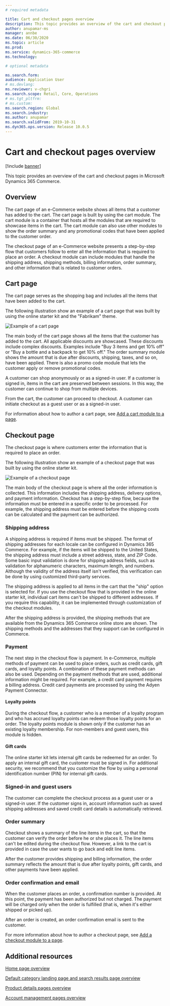 ```yaml
---
# required metadata

title: Cart and checkout pages overview
description: This topic provides an overview of the cart and checkout pages in Microsoft Dynamics 365 Commerce.
author: anupamar-ms
manager: annbe
ms.date: 06/30/2020
ms.topic: article
ms.prod: 
ms.service: dynamics-365-commerce
ms.technology: 

# optional metadata

ms.search.form:  
audience: Application User
# ms.devlang: 
ms.reviewer: v-chgri
ms.search.scope: Retail, Core, Operations
# ms.tgt_pltfrm: 
# ms.custom: 
ms.search.region: Global
ms.search.industry: 
ms.author: anupamar
ms.search.validFrom: 2019-10-31
ms.dyn365.ops.version: Release 10.0.5
---
```


# Cart and checkout pages overview

[!include [banner](includes/banner.md)]

This topic provides an overview of the cart and checkout pages in Microsoft Dynamics 365 Commerce.

## Overview

The cart page of an e-Commerce website shows all items that a customer has added to the cart. The cart page is built by using the cart module. The cart module is a container that hosts all the modules that are required to showcase items in the cart. The cart module can also use other modules to show the order summary and any promotional codes that have been applied to the customer order.

The checkout page of an e-Commerce website presents a step-by-step flow that customers follow to enter all the information that is required to place an order. A checkout module can include modules that handle the shipping address, shipping methods, billing information, order summary, and other information that is related to customer orders.

## Cart page

The cart page serves as the shopping bag and includes all the items that have been added to the cart.

The following illustration show an example of a cart page that was built by using the online starter kit and the "Fabrikam" theme.

![Example of a cart page](./media/cart2.PNG)

The main body of the cart page shows all the items that the customer has added to the cart. All applicable discounts are showcased. These discounts include complex discounts. Examples include "Buy 3 items and get 10% off" or "Buy a bottle and a backpack to get 10% off." The order summary module shows the amount that is due after discounts, shipping, taxes, and so on, have been applied. There is also a promo code module that lets the customer apply or remove promotional codes.

A customer can shop anonymously or as a signed-in user. If a customer is signed in, items in the cart are preserved between sessions. In this way, the customer can continue to shop from multiple devices.

From the cart, the customer can proceed to checkout. A customer can initiate checkout as a guest user or as a signed-in user.

For information about how to author a cart page, see [Add a cart module to a page](add-cart-module.md).

## Checkout page

The checkout page is where customers enter the information that is required to place an order.

The following illustration show an example of a checkout page that was built by using the online starter kit.

![Example of a checkout page](./media/Checkout.PNG)

The main body of the checkout page is where all the order information is collected. This information includes the shipping address, delivery options, and payment information. Checkout has a step-by-step flow, because the information must be entered in a specific order to be processed. For example, the shipping address must be entered before the shipping costs can be calculated and the payment can be authorized.

### Shipping address

A shipping address is required if items must be shipped. The format of shipping addresses for each locale can be configured in Dynamics 365 Commerce. For example, if the items will be shipped to the United States, the shipping address must include a street address, state, and ZIP Code. Some basic input validation is done for shipping address fields, such as validation for alphanumeric characters, maximum length, and numbers. Although the validity of the address itself isn't verified, this verification can be done by using customized third-party services.

The shipping address is applied to all items in the cart that the "ship" option is selected for. If you use the checkout flow that is provided in the online starter kit, individual cart items can't be shipped to different addresses. If you require this capability, it can be implemented through customization of the checkout modules.

After the shipping address is provided, the shipping methods that are available from the Dynamics 365 Commerce online store are shown. The shipping methods and the addresses that they support can be configured in Commerce.

### Payment

The next step in the checkout flow is payment. In e-Commerce, multiple methods of payment can be used to place orders, such as credit cards, gift cards, and loyalty points. A combination of these payment methods can also be used. Depending on the payment methods that are used, additional information might be required. For example, a credit card payment requires a billing address. Credit card payments are processed by using the Adyen Payment Connector.

#### Loyalty points

During the checkout flow, a customer who is a member of a loyalty program and who has accrued loyalty points can redeem those loyalty points for an order. The loyalty points module is shown only if the customer has an existing loyalty membership. For non-members and guest users, this module is hidden.

#### Gift cards

The online starter kit lets internal gift cards be redeemed for an order. To apply an internal gift card, the customer must be signed in. For additional security, we recommend that you customize the flow by using a personal identification number (PIN) for internal gift cards.

### Signed-in and guest users

The customer can complete the checkout process as a guest user or a signed-in user. If the customer signs in, account information such as saved shipping addresses and saved credit card details is automatically retrieved.

### Order summary

Checkout shows a summary of the line items in the cart, so that the customer can verify the order before he or she places it. The line items can't be edited during the checkout flow. However, a link to the cart is provided in case the user wants to go back and edit line items.

After the customer provides shipping and billing information, the order summary reflects the amount that is due after loyalty points, gift cards, and other payments have been applied.

### Order confirmation and email

When the customer places an order, a confirmation number is provided. At this point, the payment has been authorized but not charged. The payment will be charged only when the order is fulfilled (that is, when it's either shipped or picked up).

After an order is created, an order confirmation email is sent to the customer.

For more information about how to author a checkout page, see [Add a checkout module to a page](add-checkout-module.md).

## Additional resources

[Home page overview](quick-tour-home-page.md)

[Default category landing page and search results page overview](category-search-page-overview.md)

[Product details pages overview](quick-tour-pdp.md)

[Account management pages overview](quick-tour-account-management.md)
